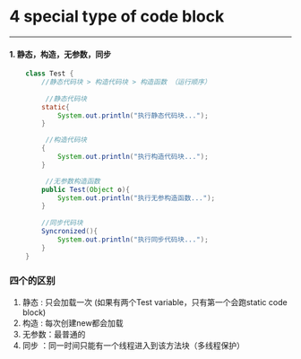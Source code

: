 #  4 special type of code block
---

#### 1. 静态，构造，无参数，同步
```java
    class Test {
        //静态代码块 > 构造代码块 > 构造函数 （运行顺序）
    
         //静态代码块
        static{
            System.out.println("执行静态代码块...");
        }

         //构造代码块
        {
            System.out.println("执行构造代码块...");
        }

         //无参数构造函数
        public Test(Object o){
            System.out.println("执行无参构造函数...");
        }
        
        //同步代码块
        Syncronized(){
            System.out.println("执行同步代码块...");
        }
    }
```
###    四个的区别
1. 静态  : 只会加载一次 (如果有两个Test variable，只有第一个会跑static code block)
2. 构造  : 每次创建new都会加载
3. 无参数：最普通的
4. 同步  ：同一时间只能有一个线程进入到该方法块（多线程保护）
